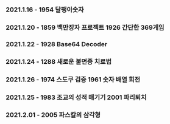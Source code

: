 ### 2021.1.16 - 1954 달팽이숫자
### 2021.1.20 - 1859 백만장자 프로젝트 1926 간단한 369게임
### 2021.1.22 - 1928 Base64 Decoder
### 2021.1.24 - 1288 새로운 불면증 치료법
### 2021.1.26 - 1974 스도쿠 검증 1961 숫자 배열 회전
### 2021.1.25 - 1983 조교의 성적 매기기 2001 파리퇴치

### 2021.2.01 - 2005 파스칼의 삼각형


